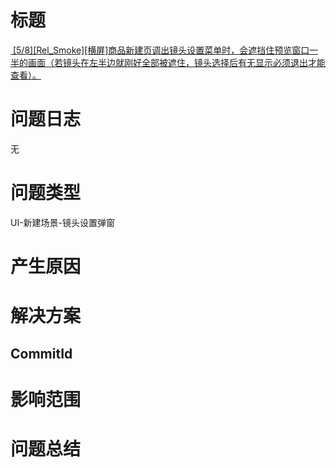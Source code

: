 # 标题
[ [5/8][Rel_Smoke][横屏]商品新建页调出镜头设置菜单时，会遮挡住预览窗口一半的画面（若镜头在左半边就刚好全部被遮住，镜头选择后有无显示必须退出才能查看）。](http://intellyva-win/zentao/bug-view-2188.html)
# 问题日志
无
# 问题类型
UI-新建场景-镜头设置弹窗
# 产生原因

# 解决方案

## CommitId

# 影响范围

# 问题总结